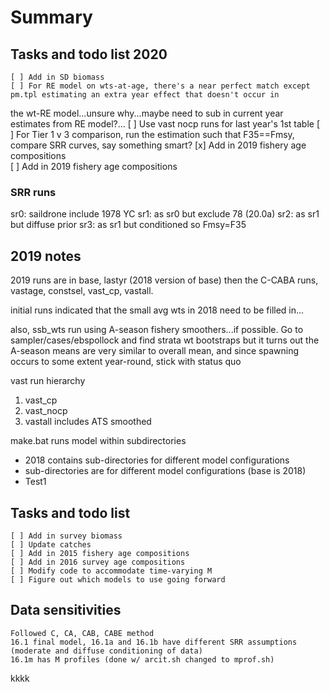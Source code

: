 # Summary

## Tasks and todo list 2020
    [ ] Add in SD biomass     
    [ ] For RE model on wts-at-age, there's a near perfect match except pm.tpl estimating an extra year effect that doesn't occur in 
the wt-RE model...unsure why...maybe need to sub in current year estimates from RE model?...
    [ ] Use vast nocp runs for last year's 1st table
    [ ] For Tier 1 v 3 comparison, run the estimation such that F35==Fmsy, compare SRR curves, say something smart?
    [x] Add in 2019 fishery age compositions      
    [ ] Add in 2019 fishery age compositions      

### SRR runs
  sr0:	saildrone include 1978 YC
  sr1:	as sr0 but exclude 78 (20.0a)
  sr2:	as sr1 but diffuse prior
  sr3:	as sr1 but conditioned so Fmsy=F35


## 2019 notes
2019 runs are in base, lastyr (2018 version of base) then the C-CABA runs, vastage, constsel, vast_cp, vastall.

initial runs indicated that the small avg wts in 2018 need to be filled in...

also, ssb_wts run using A-season fishery smoothers...if possible. Go to sampler/cases/ebspollock and find strata wt bootstraps 
but it turns out the A-season means are very similar to overall mean, and since spawning occurs to some extent year-round, stick
with status quo

vast run hierarchy
1) vast_cp
2) vast_nocp
3) vastall includes ATS smoothed


make.bat runs model within subdirectories
   - 2018 contains sub-directories for different model configurations     
   - sub-directories are for different model configurations (base is 2018)     
   - Test1
## Tasks and todo list
    [ ] Add in survey biomass     
    [ ] Update catches     
    [ ] Add in 2015 fishery age compositions      
    [ ] Add in 2016 survey age compositions     
    [ ] Modify code to accommodate time-varying M
    [ ] Figure out which models to use going forward     
## Data sensitivities
	Followed C, CA, CAB, CABE method      
    16.1 final model, 16.1a and 16.1b have different SRR assumptions (moderate and diffuse conditioning of data)
    16.1m has M profiles (done w/ arcit.sh changed to mprof.sh)

kkkk
